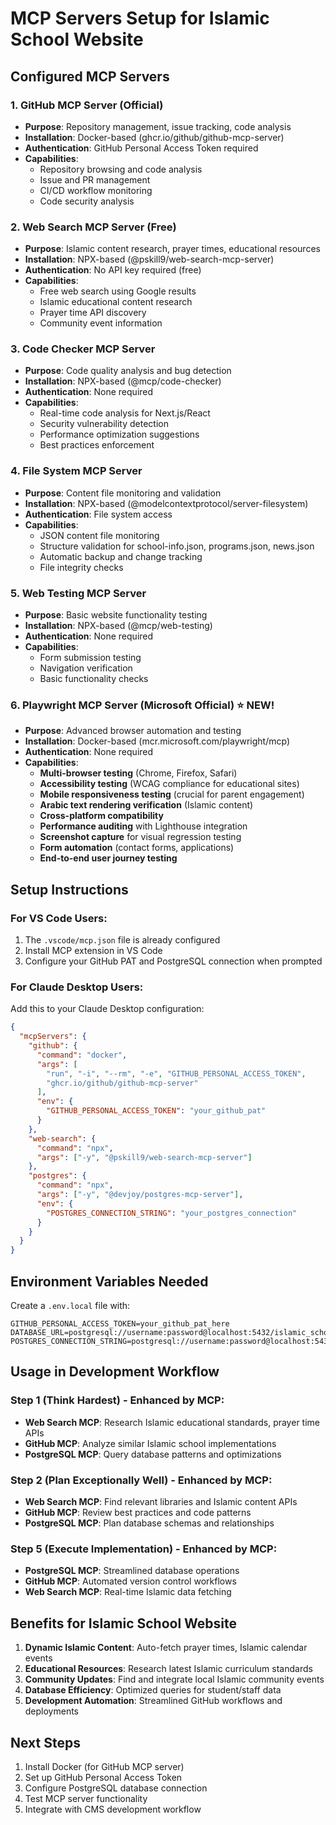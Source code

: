 # MCP Servers Setup for Islamic School Website

## Configured MCP Servers

### 1. GitHub MCP Server (Official)
- **Purpose**: Repository management, issue tracking, code analysis
- **Installation**: Docker-based (ghcr.io/github/github-mcp-server)
- **Authentication**: GitHub Personal Access Token required
- **Capabilities**: 
  - Repository browsing and code analysis
  - Issue and PR management
  - CI/CD workflow monitoring
  - Code security analysis

### 2. Web Search MCP Server (Free)
- **Purpose**: Islamic content research, prayer times, educational resources
- **Installation**: NPX-based (@pskill9/web-search-mcp-server)
- **Authentication**: No API key required (free)
- **Capabilities**:
  - Free web search using Google results
  - Islamic educational content research
  - Prayer time API discovery
  - Community event information

### 3. Code Checker MCP Server
- **Purpose**: Code quality analysis and bug detection
- **Installation**: NPX-based (@mcp/code-checker)
- **Authentication**: None required
- **Capabilities**:
  - Real-time code analysis for Next.js/React
  - Security vulnerability detection
  - Performance optimization suggestions
  - Best practices enforcement

### 4. File System MCP Server
- **Purpose**: Content file monitoring and validation
- **Installation**: NPX-based (@modelcontextprotocol/server-filesystem)
- **Authentication**: File system access
- **Capabilities**:
  - JSON content file monitoring
  - Structure validation for school-info.json, programs.json, news.json
  - Automatic backup and change tracking
  - File integrity checks

### 5. Web Testing MCP Server
- **Purpose**: Basic website functionality testing
- **Installation**: NPX-based (@mcp/web-testing)
- **Authentication**: None required
- **Capabilities**:
  - Form submission testing
  - Navigation verification
  - Basic functionality checks

### 6. Playwright MCP Server (Microsoft Official) ⭐ NEW!
- **Purpose**: Advanced browser automation and testing
- **Installation**: Docker-based (mcr.microsoft.com/playwright/mcp)
- **Authentication**: None required
- **Capabilities**:
  - **Multi-browser testing** (Chrome, Firefox, Safari)
  - **Accessibility testing** (WCAG compliance for educational sites)
  - **Mobile responsiveness testing** (crucial for parent engagement)
  - **Arabic text rendering verification** (Islamic content)
  - **Cross-platform compatibility**
  - **Performance auditing** with Lighthouse integration
  - **Screenshot capture** for visual regression testing
  - **Form automation** (contact forms, applications)
  - **End-to-end user journey testing**

## Setup Instructions

### For VS Code Users:
1. The `.vscode/mcp.json` file is already configured
2. Install MCP extension in VS Code
3. Configure your GitHub PAT and PostgreSQL connection when prompted

### For Claude Desktop Users:
Add this to your Claude Desktop configuration:

```json
{
  "mcpServers": {
    "github": {
      "command": "docker",
      "args": [
        "run", "-i", "--rm", "-e", "GITHUB_PERSONAL_ACCESS_TOKEN",
        "ghcr.io/github/github-mcp-server"
      ],
      "env": {
        "GITHUB_PERSONAL_ACCESS_TOKEN": "your_github_pat"
      }
    },
    "web-search": {
      "command": "npx",
      "args": ["-y", "@pskill9/web-search-mcp-server"]
    },
    "postgres": {
      "command": "npx", 
      "args": ["-y", "@devjoy/postgres-mcp-server"],
      "env": {
        "POSTGRES_CONNECTION_STRING": "your_postgres_connection"
      }
    }
  }
}
```

## Environment Variables Needed

Create a `.env.local` file with:
```
GITHUB_PERSONAL_ACCESS_TOKEN=your_github_pat_here
DATABASE_URL=postgresql://username:password@localhost:5432/islamic_school
POSTGRES_CONNECTION_STRING=postgresql://username:password@localhost:5432/islamic_school
```

## Usage in Development Workflow

### Step 1 (Think Hardest) - Enhanced by MCP:
- **Web Search MCP**: Research Islamic educational standards, prayer time APIs
- **GitHub MCP**: Analyze similar Islamic school implementations  
- **PostgreSQL MCP**: Query database patterns and optimizations

### Step 2 (Plan Exceptionally Well) - Enhanced by MCP:
- **Web Search MCP**: Find relevant libraries and Islamic content APIs
- **GitHub MCP**: Review best practices and code patterns
- **PostgreSQL MCP**: Plan database schemas and relationships

### Step 5 (Execute Implementation) - Enhanced by MCP:
- **PostgreSQL MCP**: Streamlined database operations
- **GitHub MCP**: Automated version control workflows
- **Web Search MCP**: Real-time Islamic data fetching

## Benefits for Islamic School Website

1. **Dynamic Islamic Content**: Auto-fetch prayer times, Islamic calendar events
2. **Educational Resources**: Research latest Islamic curriculum standards  
3. **Community Updates**: Find and integrate local Islamic community events
4. **Database Efficiency**: Optimized queries for student/staff data
5. **Development Automation**: Streamlined GitHub workflows and deployments

## Next Steps

1. Install Docker (for GitHub MCP server)
2. Set up GitHub Personal Access Token
3. Configure PostgreSQL database connection
4. Test MCP server functionality
5. Integrate with CMS development workflow